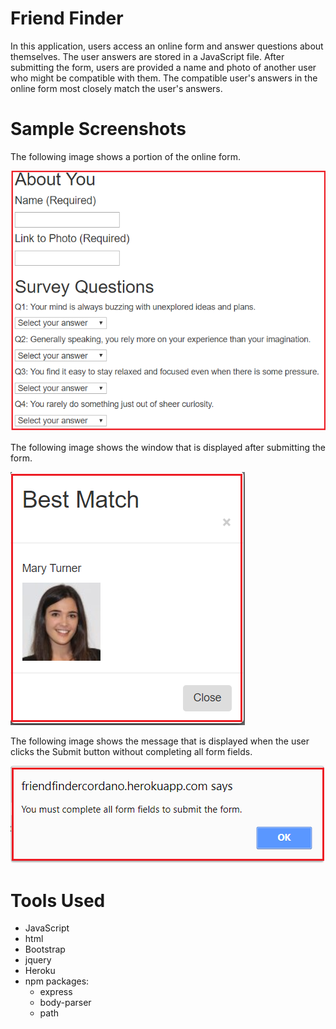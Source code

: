 # Friend Finder

In this application, users access an online form and answer questions about themselves. The user answers are stored in a JavaScript file. After submitting the form, users are provided a name and photo of another user who might be compatible with them. The compatible user's answers in the online form most closely match the user's answers.

# Sample Screenshots

The following image shows a portion of the online form.

![Survey Form image](images/surveyForm.png)

The following image shows the window that is displayed after submitting the form.

![Match image](images/match.png)

The following image shows the message that is displayed when the user clicks the Submit button without completing all form fields.

![Incomplete Fields image](images/incompleteFields.png)

# Tools Used

- JavaScript
- html
- Bootstrap
- jquery
- Heroku
- npm packages:
	- express
	- body-parser
	- path   